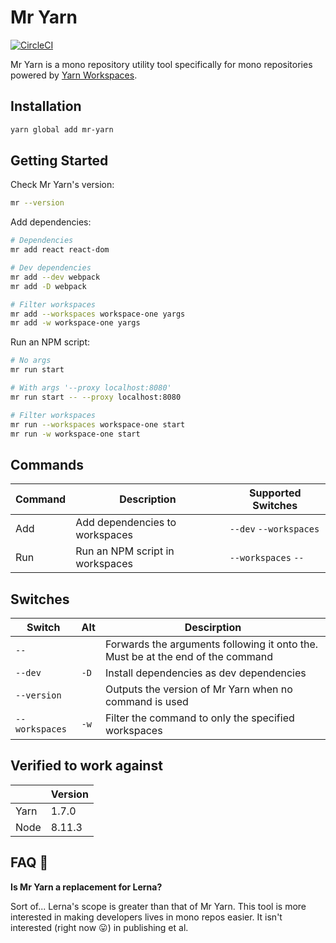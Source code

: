 # Mr Yarn

[![CircleCI](https://circleci.com/gh/LeeCheneler/mr-yarn.svg?style=svg)](https://circleci.com/gh/LeeCheneler/mr-yarn)

Mr Yarn is a mono repository utility tool specifically for mono repositories powered by [Yarn Workspaces](https://yarnpkg.com/lang/en/docs/workspaces/).

## Installation

```bash
yarn global add mr-yarn
```

## Getting Started

Check Mr Yarn's version:

```bash
mr --version
```

Add dependencies:

```bash
# Dependencies
mr add react react-dom

# Dev dependencies
mr add --dev webpack
mr add -D webpack

# Filter workspaces
mr add --workspaces workspace-one yargs
mr add -w workspace-one yargs
```

Run an NPM script:

```bash
# No args
mr run start

# With args '--proxy localhost:8080'
mr run start -- --proxy localhost:8080

# Filter workspaces
mr run --workspaces workspace-one start
mr run -w workspace-one start
```

## Commands

| Command | Description                     | Supported Switches     |
| ------- | ------------------------------- | ---------------------- |
| Add     | Add dependencies to workspaces  | `--dev` `--workspaces` |
| Run     | Run an NPM script in workspaces | `--workspaces` `--`    |

## Switches

| Switch         | Alt  | Descirption                                                                     |
| -------------- | ---- | ------------------------------------------------------------------------------- |
| `--`           |      | Forwards the arguments following it onto the. Must be at the end of the command |
| `--dev`        | `-D` | Install dependencies as dev dependencies                                        |
| `--version`    |      | Outputs the version of Mr Yarn when no command is used                          |
| `--workspaces` | `-w` | Filter the command to only the specified workspaces                             |

## Verified to work against

|      | Version |
| ---- | ------- |
| Yarn | 1.7.0   |
| Node | 8.11.3  |

## FAQ 🤔

**Is Mr Yarn a replacement for Lerna?**

Sort of... Lerna's scope is greater than that of Mr Yarn. This tool is more interested in making developers lives in mono repos easier. It isn't interested (right now 😛) in publishing et al.
